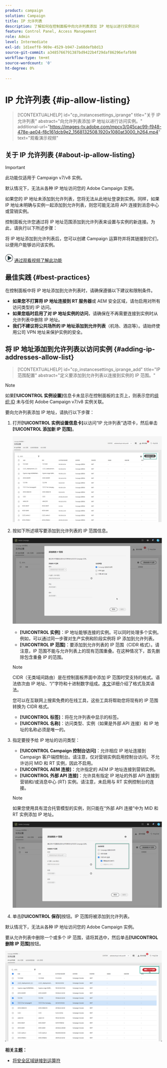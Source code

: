 ```yaml
---
product: campaign
solution: Campaign
title: IP 允许列表
description: 了解如何在控制面板中向允许列表添加 IP 地址以进行实例访问
feature: Control Panel, Access Management
role: Admin
level: Intermediate
exl-id: 1d1eeff8-969e-4529-b947-2a68defb8d13
source-git-commit: a3485766791387bd9422b4f29daf86296efafb98
workflow-type: tm+mt
source-wordcount: '0'
ht-degree: 0%

---
```


# IP 允许列表 {#ip-allow-listing}

>[!CONTEXTUALHELP]
>id="cp_instancesettings_iprange"
>title="关于 IP 允许列表"
>abstract="向允许列表添加 IP 地址以进行访问实例。"
>additional-url="https://images-tv.adobe.com/mpcv3/045cac99-f948-478e-ae04-f8c161dcb9e2_1568132508.1920x1080at3000_h264.mp4" text="观看演示视频"

## 关于 IP 允许列表 {#about-ip-allow-listing}

>[!IMPORTANT]
>
>此功能仅适用于 Campaign v7/v8 实例。

默认情况下，无法从各种 IP 地址访问您的 Adobe Campaign 实例。

如果您的 IP 地址未添加到允许列表，您将无法从此地址登录到实例。同样，如果 IP 地址未明确与实例一起添加到允许列表，则您可能无法将 API 连接到消息中心或营销实例。

控制面板允许您通过将 IP 地址范围添加到允许列表来设置与实例的新连接。为此，请执行以下所述步骤：

将 IP 地址添加到允许列表后，您可以创建 Campaign 运算符并将其链接到它们，以便用户能够访问该实例。

![](assets/do-not-localize/how-to-video.png) [通过观看视频了解此功能](https://experienceleague.adobe.com/docs/campaign-classic-learn/control-panel/instance-settings/ip-allow-listing.html?lang=zh-Hans#instance-settings)

## 最佳实践 {#best-practices}

在控制面板中将 IP 地址添加到允许列表时，请确保遵循以下建议和限制条件。

* **如果您不打算将 IP 地址连接到 RT 服务器**&#x200B;或 AEM 安全区域，请勿启用对所有访问类型的 IP 访问。
* **如果您临时启用了对 IP 地址实例的访问**，请确保在不再需要连接到实例时从允许列表中删除 IP 地址。
* **我们不建议将公共场所的 IP 地址添加到允许列表**（机场、酒店等）。请始终使用公司 VPN 地址来保护实例的安全。

## 将 IP 地址添加到允许列表以访问实例 {#adding-ip-addresses-allow-list}

>[!CONTEXTUALHELP]
>id="cp_instancesettings_iprange_add"
>title="IP 范围配置"
>abstract="定义要添加到允许列表以连接到实例的 IP 范围。"

>[!NOTE]
>
>如果&#x200B;**[!UICONTROL 实例设置]**&#x200B;信息卡未显示在控制面板的主页上，则表示您的[组织 ID](https://experienceleague.adobe.com/docs/core-services/interface/administration/organizations.html?lang=zh-Hans) 未与任何 Adobe Campaign v7/v8 实例关联。

要向允许列表添加 IP 地址，请执行以下步骤：

1. 打开&#x200B;**[!UICONTROL 实例设置信息卡]**&#x200B;以访问“IP 允许列表”选项卡，然后单击&#x200B;**[!UICONTROL 添加新 IP 范围]**。



   ![](assets/ip_whitelist_list1.png)

1. 按如下所述填写要添加到允许列表的 IP 范围信息。

   ![](assets/ip_whitelist_add1.png)

   * **[!UICONTROL 实例]**：IP 地址能够连接的实例。可以同时处理多个实例。例如，可以通过同一步骤对生产实例和阶段实例将 IP 添加到允许列表。
   * **[!UICONTROL IP 范围]**：要添加到允许列表的 IP 范围（CIDR 格式）。请注意，IP 范围不能与允许列表上的现有范围重叠。在这种情况下，首先删除包含重叠 IP 的范围。

   >[!NOTE]
   >
   >CIDR（无类域间路由）是在控制面板界面中添加 IP 范围时受支持的格式。语法依次由 IP 地址、“/”字符和十进制数字组成。[本文](https://whatismyipaddress.com/cidr)详细介绍了格式及其语法。
   >
   >您可以在互联网上搜索免费的在线工具，这些工具将帮助您将现有的 IP 范围转换为 CIDR 格式。

   * **[!UICONTROL 标签]**：将在允许列表中显示的标签。
   * **[!UICONTROL 名称]**：访问类型、实例（如果是外部 API 连接）和 IP 地址的名称必须是唯一的。

1. 指定要授予给 IP 地址的访问类型：

   * **[!UICONTROL Campaign 控制台访问]**：允许相应 IP 地址连接到 Campaign 客户端控制台。请注意，仅对营销实例启用控制台访问。不允许访问 MID 和 RT 实例，因此不启用。
   * **[!UICONTROL AEM 连接]**：允许指定的 AEM IP 地址连接到营销实例。
   * **[!UICONTROL 外部 API 连接]**：允许具有指定 IP 地址的外部 API 连接到营销和/或消息中心 (RT) 实例。请注意，未启用与 RT 实例控制台的连接。

   >[!NOTE]
   >
   >如果您使用具有混合托管模型的实例，则只能在“外部 API 连接”中为 MID 和 RT 实例添加 IP 地址。

   ![](assets/ip_whitelist_acesstype.png)

1. 单击&#x200B;**[!UICONTROL 保存]**&#x200B;按钮。IP 范围将被添加到允许列表。

   <!--![](assets/ip_whitelist_added.png)-->

默认情况下，无法从各种 IP 地址访问您的 Adobe Campaign 实例。

要从允许列表中删除一个或多个 IP 范围，请将其选中，然后单击&#x200B;**[!UICONTROL 删除 IP 范围]**&#x200B;按钮。

![](assets/ip_whitelist_delete.png)

**相关主题：**

* [将安全区域链接到运算符](https://experienceleague.adobe.com/docs/campaign-classic/using/installing-campaign-classic/additional-configurations/security-zones.html?lang=zh-Hans#linking-a-security-zone-to-an-operator)
